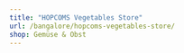 ```yaml
---
title: "HOPCOMS Vegetables Store"
url: /bangalore/hopcoms-vegetables-store/
shop: Gemüse & Obst
---
```

